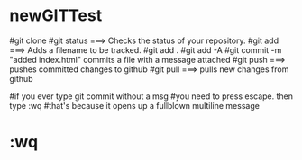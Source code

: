 # newGITTest
#git clone <website you copy from github>
#git status   ===> Checks the status of your repository.
#git add <filename>   ===> Adds a filename to be tracked.
#git add .
#git add -A
#git commit -m "added index.html" commits a file with a message attached
#git push   ===> pushes committed changes to github
#git pull   ===> pulls new changes from github

#if you ever type git commit without a msg
#you need to press escape. then type :wq
#that's because it opens up a fullblown multiline message
# <ESCAPE> :wq <ENTER>
